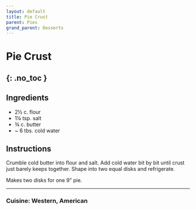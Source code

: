 ```yaml
---
layout: default
title: Pie Crust
parent: Pies
grand_parent: Desserts
---
```


# Pie Crust
{: .no_toc }
---

## Ingredients
<ul>
	<li>2½ c. flour</li>
	<li>1¼ tsp. salt</li>
	<li>¾ c. butter</li>
	<li>~ 6 tbs. cold water</li>
</ul>

## Instructions
Crumble cold butter into flour and salt. Add cold water bit by bit until crust just barely keeps together. Shape into two equal disks and refrigerate.

Makes two disks for one 9” pie.

--- 

### Cuisine: Western, American